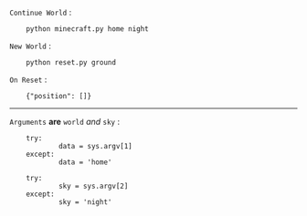 
`Continue World` :

        python minecraft.py home night

`New World` :

        python reset.py ground
        
`On Reset` : 

        {"position": []}
        
------------------------

`Arguments` **are** `world` *and* `sky` :

        try:
                data = sys.argv[1]
        except:
                data = 'home'

        try:
                sky = sys.argv[2]
        except:
                sky = 'night'


